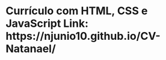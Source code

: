 <h1 style="display: flex; align-items: center;">
  Currículo com HTML, CSS e JavaScript
  Link: https://njunio10.github.io/CV-Natanael/
</h1>
